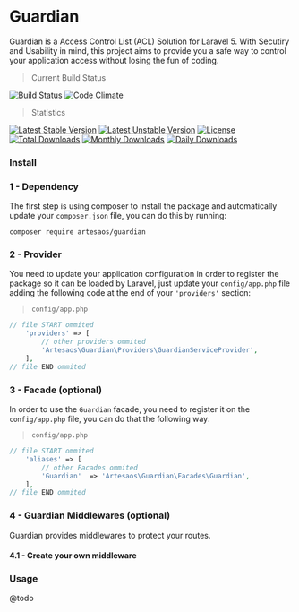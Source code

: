 # Guardian

Guardian is a Access Control List (ACL) Solution for Laravel 5.
With Secutiry and Usability in mind, this project aims to provide you a safe way to control your application access without losing the fun of coding.

> Current Build Status

[![Build Status](https://travis-ci.org/artesaos/guardian.svg?branch=develop)](https://travis-ci.org/artesaos/guardian)
[![Code Climate](https://codeclimate.com/github/artesaos/guardian/badges/gpa.svg)](https://codeclimate.com/github/artesaos/guardian)

> Statistics

[![Latest Stable Version](https://poser.pugx.org/artesaos/guardian/v/stable.svg)](https://packagist.org/packages/artesaos/guardian)
[![Latest Unstable Version](https://poser.pugx.org/artesaos/guardian/v/unstable.svg)](https://packagist.org/packages/artesaos/guardian) [![License](https://poser.pugx.org/artesaos/guardian/license.svg)](https://packagist.org/packages/artesaos/guardian)
[![Total Downloads](https://poser.pugx.org/artesaos/guardian/downloads.svg)](https://packagist.org/packages/artesaos/guardian)
[![Monthly Downloads](https://poser.pugx.org/artesaos/guardian/d/monthly.png)](https://packagist.org/packages/artesaos/guardian)
[![Daily Downloads](https://poser.pugx.org/artesaos/guardian/d/daily.png)](https://packagist.org/packages/artesaos/guardian)

### Install

### 1 - Dependency
The first step is using composer to install the package and automatically update your `composer.json` file, you can do this by running:
```shell
composer require artesaos/guardian
```

### 2 - Provider
You need to update your application configuration in order to register the package so it can be loaded by Laravel, just update your `config/app.php` file adding the following code at the end of your `'providers'` section:

> `config/app.php`
```php
// file START ommited
    'providers' => [
        // other providers ommited
        'Artesaos\Guardian\Providers\GuardianServiceProvider',
    ],
// file END ommited
```

### 3 - Facade (optional)
In order to use the `Guardian` facade, you need to register it on the `config/app.php` file, you can do that the following way:

> `config/app.php`
```php
// file START ommited
    'aliases' => [
        // other Facades ommited
        'Guardian'  => 'Artesaos\Guardian\Facades\Guardian',
    ],
// file END ommited
```

### 4 - Guardian Middlewares (optional)
Guardian provides middlewares to protect your routes.

#### 4.1 - Create your own middleware

### Usage
@todo
